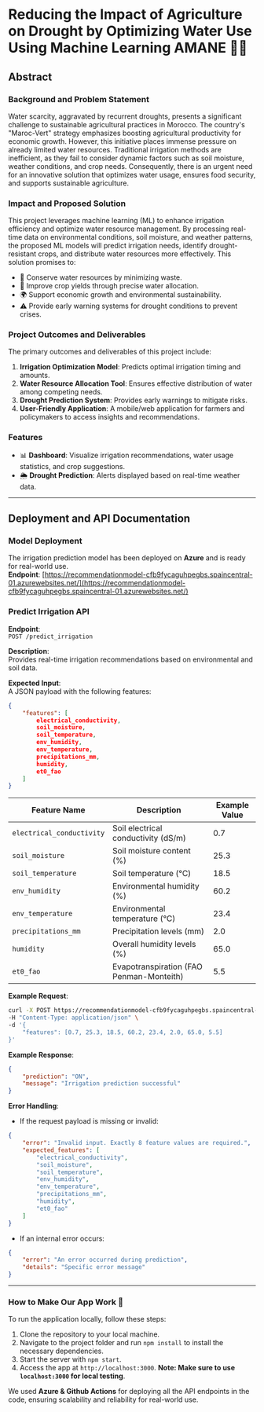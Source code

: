 # Reducing the Impact of Agriculture on Drought by Optimizing Water Use Using Machine Learning AMANE 🌾💧

## Abstract

### Background and Problem Statement
Water scarcity, aggravated by recurrent droughts, presents a significant challenge to sustainable agricultural practices in Morocco. The country's "Maroc-Vert" strategy emphasizes boosting agricultural productivity for economic growth. However, this initiative places immense pressure on already limited water resources. Traditional irrigation methods are inefficient, as they fail to consider dynamic factors such as soil moisture, weather conditions, and crop needs. Consequently, there is an urgent need for an innovative solution that optimizes water usage, ensures food security, and supports sustainable agriculture.

### Impact and Proposed Solution
This project leverages machine learning (ML) to enhance irrigation efficiency and optimize water resource management. By processing real-time data on environmental conditions, soil moisture, and weather patterns, the proposed ML models will predict irrigation needs, identify drought-resistant crops, and distribute water resources more effectively. This solution promises to:
- 🌱 Conserve water resources by minimizing waste.
- 🌾 Improve crop yields through precise water allocation.
- 🌍 Support economic growth and environmental sustainability.
- ⚠ Provide early warning systems for drought conditions to prevent crises.

### Project Outcomes and Deliverables
The primary outcomes and deliverables of this project include:
1. **Irrigation Optimization Model**: Predicts optimal irrigation timing and amounts.
2. **Water Resource Allocation Tool**: Ensures effective distribution of water among competing needs.
3. **Drought Prediction System**: Provides early warnings to mitigate risks.
4. **User-Friendly Application**: A mobile/web application for farmers and policymakers to access insights and recommendations.

### Features
- 📊 **Dashboard**: Visualize irrigation recommendations, water usage statistics, and crop suggestions.
- 🌦 **Drought Prediction**: Alerts displayed based on real-time weather data.

---

## Deployment and API Documentation

### Model Deployment
The irrigation prediction model has been deployed on **Azure** and is ready for real-world use.  
**Endpoint**: [https://recommendationmodel-cfb9fycaguhpegbs.spaincentral-01.azurewebsites.net/](https://recommendationmodel-cfb9fycaguhpegbs.spaincentral-01.azurewebsites.net/)

### Predict Irrigation API

**Endpoint**:  
`POST /predict_irrigation`

**Description**:  
Provides real-time irrigation recommendations based on environmental and soil data.

**Expected Input**:  
A JSON payload with the following features:
```json
{
    "features": [
        electrical_conductivity, 
        soil_moisture, 
        soil_temperature, 
        env_humidity, 
        env_temperature, 
        precipitations_mm, 
        humidity, 
        et0_fao
    ]
}
```

| Feature Name              | Description                             | Example Value |
|---------------------------|-----------------------------------------|---------------|
| `electrical_conductivity` | Soil electrical conductivity (dS/m)    | 0.7           |
| `soil_moisture`           | Soil moisture content (%)              | 25.3          |
| `soil_temperature`        | Soil temperature (°C)                  | 18.5          |
| `env_humidity`            | Environmental humidity (%)             | 60.2          |
| `env_temperature`         | Environmental temperature (°C)         | 23.4          |
| `precipitations_mm`       | Precipitation levels (mm)              | 2.0           |
| `humidity`                | Overall humidity levels (%)            | 65.0          |
| `et0_fao`                 | Evapotranspiration (FAO Penman-Monteith) | 5.5          |

**Example Request**:
```bash
curl -X POST https://recommendationmodel-cfb9fycaguhpegbs.spaincentral-01.azurewebsites.net/predict_irrigation \
-H "Content-Type: application/json" \
-d '{
    "features": [0.7, 25.3, 18.5, 60.2, 23.4, 2.0, 65.0, 5.5]
}'
```

**Example Response**:
```json
{
    "prediction": "ON",
    "message": "Irrigation prediction successful"
}
```

**Error Handling**:
- If the request payload is missing or invalid:
```json
{
    "error": "Invalid input. Exactly 8 feature values are required.",
    "expected_features": [
        "electrical_conductivity", 
        "soil_moisture", 
        "soil_temperature", 
        "env_humidity", 
        "env_temperature", 
        "precipitations_mm", 
        "humidity", 
        "et0_fao"
    ]
}
```

- If an internal error occurs:
```json
{
    "error": "An error occurred during prediction",
    "details": "Specific error message"
}
```

---

### How to Make Our App Work 🚀
To run the application locally, follow these steps:
1. Clone the repository to your local machine.
2. Navigate to the project folder and run `npm install` to install the necessary dependencies.
3. Start the server with `npm start`.
4. Access the app at `http://localhost:3000`. **Note: Make sure to use `localhost:3000` for local testing**.

We used **Azure & Github Actions** for deploying all the API endpoints in the code, ensuring scalability and reliability for real-world use.
